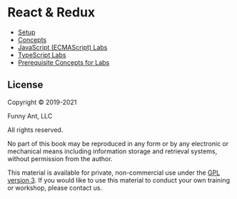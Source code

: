# React & Redux

- [Setup](Setup.md)
- [Concepts](concepts/00-FrontMatter.md)
- [JavaScript (ECMAScript) Labs](./labs/js/00-FrontMatter.md)
- [TypeScript Labs](./labs/ts/00-FrontMatter.md)
- [Prerequisite Concepts for Labs](./PrerequisiteConceptsForLabs.md)

## License

Copyright © 2019-2021

Funny Ant, LLC

All rights reserved.

No part of this book may be reproduced in any form or by any electronic or mechanical means including
information storage and retrieval systems, without permission from the author.

This material is available for private, non-commercial use under the [GPL version 3](http://www.gnu.org/licenses/gpl-3.0-standalone.html). If you would like to use this material to conduct your own training or workshop, please contact us.

